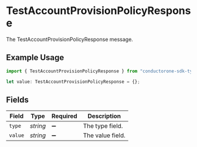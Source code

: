 # TestAccountProvisionPolicyResponse

The TestAccountProvisionPolicyResponse message.

## Example Usage

```typescript
import { TestAccountProvisionPolicyResponse } from "conductorone-sdk-typescript/sdk/models/shared";

let value: TestAccountProvisionPolicyResponse = {};
```

## Fields

| Field              | Type               | Required           | Description        |
| ------------------ | ------------------ | ------------------ | ------------------ |
| `type`             | *string*           | :heavy_minus_sign: | The type field.    |
| `value`            | *string*           | :heavy_minus_sign: | The value field.   |